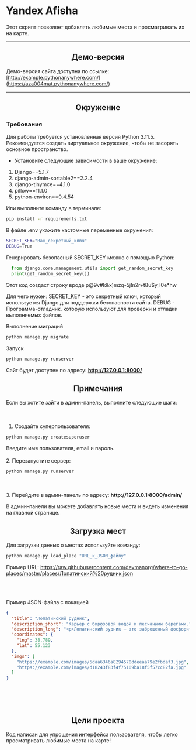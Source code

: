 # Yandex Afisha

Этот скрипт позволяет добавлять любимые места и просматривать их на карте.

---

## <h2 style="text-align:center">Демо-версия</h2>
Демо-версия сайта доступна по ссылке: [http://example.pythonanywhere.com/](https://aza004mat.pythonanywhere.com/)  

---

## <h2 style="text-align:center">Окружение</h2>
### Требования

Для работы требуется установленная версия Python 3.11.5. Рекомендуется создать виртуальное окружение, чтобы не засорять основное пространство.

- Установите следующие зависимости в ваше окружение:

1. Django==5.1.7
2. django-admin-sortable2==2.2.4
3. django-tinymce==4.1.0
4. pillow==11.1.0
5. python-environ==0.4.54

Или выполните команду в терминале:

```bash
pip install -r requirements.txt
```

В файле .env укажите кастомные переменные окружения:
```bash
SECRET_KEY="Ваш_секретный_ключ"
DEBUG=True
```
Генерировать безопасный SECRET_KEY можно с помощью Python:

```python
  from django.core.management.utils import get_random_secret_key
  print(get_random_secret_key())
```
Этот код создаст строку вроде p@9v#k&x)mzq-5j!n2r+t8u$y_l0e*hw



Для чего нужен:
SECRET_KEY - это секретный ключ, который используется Django для поддержки безопасности сайта.
DEBUG - Программа-отладчик, которую используют для проверки и отладки выполняемых файлов.


Выполнение миграций
```bash
python manage.py migrate
```

Запуск
```bash
python manage.py runserver
```

Сайт будет доступен по адресу: <strong>http://127.0.0.1:8000/</strong> 

<h2 style="text-align:center">Примечания</h2>
Если вы хотите зайти в админ-панель, выполните следующие шаги:
<br/>
<br/>
<br/>


1. Создайте суперпользователя:
```bash
python manage.py createsuperuser
```

Введите имя пользователя, email и пароль.
<br/>
<br/>
2. Перезапустите сервер:

```bash
python manage.py runserver
```
<br/>
<br/>
3. Перейдите в админ-панель по адресу:
<strong> http://127.0.0.1:8000/admin/</strong>

В админ-панели вы можете добавлять новые места и видеть изменения на главной странице.

<h2 style="text-align:center">Загрузка мест</h2>
Для загрузки данных о местах используйте команду:

```bash
python manage.py load_place "URL_к_JSON_файлу"
```

Пример URL:
https://raw.githubusercontent.com/devmanorg/where-to-go-places/master/places/Лопатинский%20рудник.json

<br/>
<br/>

Пример JSON-файла с локацией
```json
{
  "title": "Лопатинский рудник",
  "description_short": "Карьер с бирюзовой водой и песчаными берегами.",
  "description_long": "<p>Лопатинский рудник — это заброшенный фосфоритный карьер в Московской области...</p>",
  "coordinates": {
    "lng": 38.789,
    "lat": 55.123
  },
  "imgs": [
    "https://example.com/images/5daa6346a8294570ddeeaa79e2fbdaf3.jpg",
    "https://example.com/images/d18243f83f4f75109ba18f5f57cc82fa.jpg"
  ]
}
```
<br/>
<br/>
<br/>
<h2 style="text-align:center">Цели проекта</h2>
Код написан для упрощения интерфейса пользователя, чтобы легко просматривать любимые места на карте!
